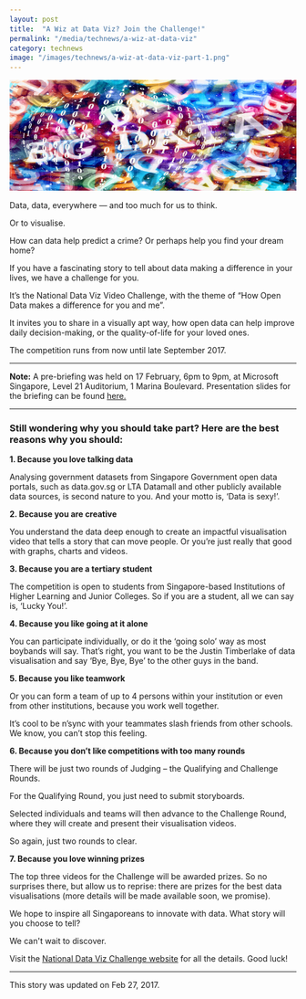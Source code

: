 ```yaml
---
layout: post
title:  "A Wiz at Data Viz? Join the Challenge!"
permalink: "/media/technews/a-wiz-at-data-viz"
category: technews
image: "/images/technews/a-wiz-at-data-viz-part-1.png"
---
```


![A Wiz at Data Viz? Join the Challenge!](/images/technews/a-wiz-at-data-viz-part-1.png)

Data, data, everywhere — and too much for us to think.

Or to visualise.

How can data help predict a crime? Or perhaps help you find your dream home?

If you have a fascinating story to tell about data making a difference in your lives, we have a challenge for you.

It’s the National Data Viz Video Challenge, with the theme of “How Open Data makes a difference for you and me”.

It invites you to share in a visually apt way, how open data can help improve daily decision-making, or the quality-of-life for your loved ones.

The competition runs from now until late September 2017.

---

**Note:** A pre-briefing was held on 17 February, 6pm to 9pm, at Microsoft Singapore, Level 21 Auditorium, 1 Marina Boulevard. Presentation slides for the briefing can be found [here.](https://www.tech.gov.sg/datavizsg)

---

### **Still wondering why you should take part? Here are the best reasons why you should:**
**1. Because you love talking data**

Analysing government datasets from Singapore Government open data portals, such as data.gov.sg or LTA Datamall and other publicly available data sources, is second nature to you. And your motto is, ‘Data is sexy!’.

**2. Because you are creative**

You understand the data deep enough to create an impactful visualisation video that tells a story that can move people. Or you’re just really that good with graphs, charts and videos.

**3. Because you are a tertiary student**

 The competition is open to students from Singapore-based Institutions of Higher Learning and Junior Colleges. So if you are a student, all we can say is, ‘Lucky You!’.

**4. Because you like going at it alone**

You can participate individually, or do it the ‘going solo’ way as most boybands will say. That’s right, you want to be the Justin Timberlake of data visualisation and say ‘Bye, Bye, Bye’ to the other guys in the band.

**5. Because you like teamwork**

Or you can form a team of up to 4 persons within your institution or even from other institutions, because you work well together.

It’s cool to be n’sync with your teammates slash friends from other schools. We know, you can’t stop this feeling.

**6. Because you don’t like competitions with too many rounds**

There will be just two rounds of Judging – the Qualifying and Challenge Rounds.

For the Qualifying Round, you just need to submit storyboards.

Selected individuals and teams will then advance to the Challenge Round, where they will create and present their visualisation videos.

So again, just two rounds to clear.

**7. Because you love winning prizes**

The top three videos for the Challenge will be awarded prizes. So no surprises there, but allow us to reprise: there are prizes for the best data visualisations (more details will be made available soon, we promise).

 

 

We hope to inspire all Singaporeans to innovate with data. What story will you choose to tell?

We can't wait to discover.

Visit the [National Data Viz Challenge website](https://www.tech.gov.sg/DataVizSG) for all the details. Good luck!

---

This story was updated on Feb 27, 2017.
